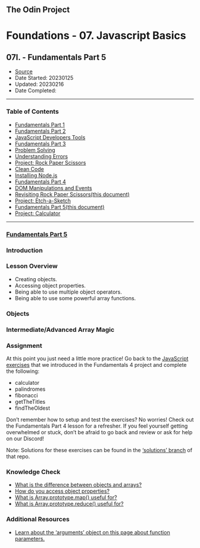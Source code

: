 ## The Odin Project

# Foundations - 07. Javascript Basics
## 07l. - Fundamentals Part 5

  - [Source](https://www.theodinproject.com/paths/foundations/courses/foundations)
  - Date Started: 20230125
  - Updated: 20230216
  - Date Completed:
---

### Table of Contents

  - [Fundamentals Part 1](07a_fundamentals_pt1.md)
  - [Fundamentals Part 2](07b_fundamentals_pt2.md)
  - [JavaScript Developers Tools](07c_javascript_developers_tools.md)
  - [Fundamentals Part 3](07d_fundamentals_pt3.md)
  - [Problem Solving](07e_problem_solving.md)
  - [Understanding Errors](07f_understanding_errors.md)
  - [Project: Rock Paper Scissors](07g_Project_Rock_Paper_Scissors.md)
  - [Clean Code](07h_clean_code.md)
  - [Installing Node.js](07i_installing_nodejs.md)
  - [Fundamentals Part 4](07j_fundamentals_pt4.md)
  - [DOM Manipulations and Events](07k_dom_manipulation_and_events.md)
  - [Revisiting Rock Paper Scissors(this document)](07l_revisiting_rock_paper_scissors.md)
  - [Project: Etch-a-Sketch](07m_Project_Etch-a-Sketch.md)
  - [Fundamentals Part 5(this document)](07n_fundamentals_pt5.md)
  - [Project: Calculator](07o_Project_Calculator.md)

---
### [Fundamentals Part 5](https://www.theodinproject.com/lessons/foundations-fundamentals-part-5)

### Introduction
### Lesson Overview

  - Creating objects.
  - Accessing object properties.
  - Being able to use multiple object operators.
  - Being able to use some powerful array functions.

### Objects
### Intermediate/Advanced Array Magic
### Assignment


At this point you just need a little more practice! Go back to the [JavaScript exercises](https://github.com/TheOdinProject/javascript-exercises) that we introduced in the Fundamentals 4 project and complete the following:

  - calculator
  - palindromes
  - fibonacci
  - getTheTitles
  - findTheOldest

Don’t remember how to setup and test the exercises? No worries! Check out the Fundamentals Part 4 lesson for a refresher. If you feel yourself getting overwhelmed or stuck, don’t be afraid to go back and review or ask for help on our Discord!

Note: Solutions for these exercises can be found in the [‘solutions’ branch](https://github.com/TheOdinProject/javascript-exercises/tree/solutions) of that repo.
 

### Knowledge Check

  - [What is the difference between objects and arrays?](https://javascript.info/object#summary)
  - [How do you access object properties?](https://developer.mozilla.org/en-US/docs/Learn/JavaScript/Objects/Basics#bracket_notation)
  - [What is Array.prototype.map() useful for?](https://www.youtube.com/watch?v=HB1ZC7czKRs&t=233s)
  - [What is Array.prototype.reduce() useful for?](https://youtu.be/HB1ZC7czKRs?t=467)

  
### Additional Resources

  - [Learn about the ‘arguments’ object on this page about function parameters.](https://www.w3schools.com/js/js_function_parameters.asp)
